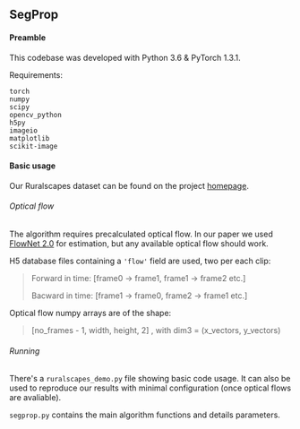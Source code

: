 ## SegProp

#### Preamble

This codebase was developed with Python 3.6 & PyTorch 1.3.1.

Requirements:
```
torch
numpy
scipy
opencv_python
h5py
imageio
matplotlib
scikit-image
```

#### Basic usage

Our Ruralscapes dataset can be found on the project [homepage](https://sites.google.com/site/aerialimageunderstanding/semantics-through-time-semi-supervised-segmentation-of-aerial-videos).

###### Optical flow
The algorithm requires precalculated optical flow.
In our paper we used [FlowNet 2.0](https://arxiv.org/abs/1612.01925) for estimation, but any available optical flow should work.

H5 database files containing a `'flow'` field are used, two per each clip:
> Forward in time: [frame0 -> frame1, frame1 -> frame2 etc.]
>
> Bacward in time: [frame1 -> frame0, frame2 -> frame1 etc.]

Optical flow numpy arrays are of the shape:
> [no_frames - 1, width, height, 2]
>, with dim3 = (x_vectors, y_vectors)

###### Running

There's a `ruralscapes_demo.py` file showing basic code usage. It can also be used to reproduce our results with minimal configuration (once optical flows are avaliable).

`segprop.py` contains the main algorithm functions and details parameters.

